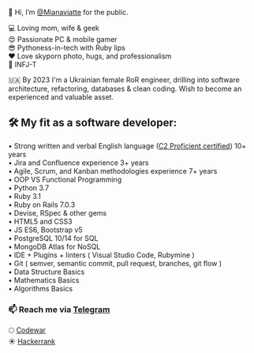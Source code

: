 👋 Hi, I’m [@Mianaviatte](https://www.instagram.com/mianaviatte/) for the public.  

💻 Loving mom, wife & geek  
😍 Passionate PC & mobile gamer  
😎 Pythoness-in-tech with Ruby lips  
❤️ Love skyporn photo, hugs, and professionalism  
🙏 INFJ-T  

🇺🇦 By 2023 I'm a Ukrainian female RoR engineer, drilling into software architecture, refactoring, databases & clean coding. 
Wish to become an experienced and valuable asset.

## 🛠 My fit as a software developer:  

• Strong written and verbal English language ([C2 Proficient certified](https://www.efset.org/cert/b8kYWD)) 10+ years  
• Jira and Confluence experience 3+ years  
• Agile, Scrum, and Kanban methodologies experience 7+ years  
• OOP VS Functional Programming  
• Python 3.7  
• Ruby 3.1  
• Ruby on Rails 7.0.3  
• Devise, RSpec & other gems  
• HTML5 and CSS3  
• JS ES6, Bootstrap v5  
• PostgreSQL 10/14 for SQL  
• MongoDB Atlas for NoSQL  
• IDE + Plugins + linters ( Visual Studio Code, Rubymine )  
• Git ( semver, semantic commit, pull request, branches, git flow )  
• Data Structure Basics  
• Mathematics Basics  
• Algorithms Basics  
  
### 📫 Reach me via [Telegram](https://t.me/Mianaviatte)  
🌕 [Codewar](https://www.codewars.com/users/Mianaviatte)  
☀️ [Hackerrank](https://www.hackerrank.com/mianaviatte)  

<!---
Mianaviatte/Mianaviatte is a ✨ special ✨ repository because its `README.md` (this file) appears on your GitHub profile.
You can click the Preview link to take a look at your changes.
--->
